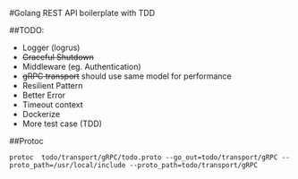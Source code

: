 #Golang REST API boilerplate with TDD

##TODO:
 - Logger (logrus)
 - ~~Graceful Shutdown~~
 - Middleware (eg. Authentication)
 - ~~gRPC transport~~
    should use same model for performance
 - Resilient Pattern
 - Better Error
 - Timeout context
 - Dockerize
 - More test case (TDD)

##Protoc
```
protoc  todo/transport/gRPC/todo.proto --go_out=todo/transport/gRPC --proto_path=/usr/local/include --proto_path=todo/transport/gRPC
```